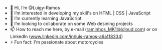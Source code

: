 - 👋 Hi, I’m @Luigy-Ramos
- 👀 I’m interested in developing my skill's on HTML | CSS | JavaScript
- 🌱 I’m currently learning JavaScript
- 💞️ I’m looking to collaborate on some Web desining projects
- 📫 How to reach me here, by e-mail (raminhos_MK1@icloud.com) or on LinkedIn (www.linkedin.com/in/luís-ramos-a6a118334)
- ⚡ Fun fact: I'm passionate about motorcycles

<!---
Luigy-Ramos/Luigy-Ramos is a ✨ special ✨ repository because its `README.md` (this file) appears on your GitHub profile.
You can click the Preview link to take a look at your changes.
--->
